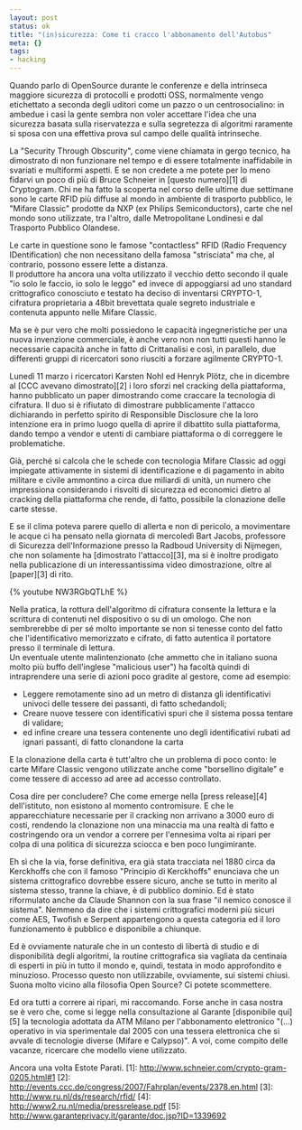 ```yaml
--- 
layout: post
status: ok
title: "(in)sicurezza: Come ti cracco l'abbonamento dell'Autobus"
meta: {}
tags: 
- hacking
---
```

Quando parlo di OpenSource durante le conferenze e della intrinseca maggiore sicurezza di protocolli e prodotti OSS, normalmente vengo etichettato a seconda degli uditori come un pazzo o un centrosocialino: in ambedue i casi la gente sembra non voler accettare l'idea che una sicurezza basata sulla riservatezza e sulla segretezza di algoritmi raramente si sposa con una effettiva prova sul campo delle qualità intrinseche.  
  
La "Security Through Obscurity", come viene chiamata in gergo tecnico, ha dimostrato di non funzionare nel tempo e di essere totalmente inaffidabile in svariati e multiformi aspetti. E se non credete a me potete per lo meno fidarvi un poco di più di Bruce Schneier in [questo numero][1] di Cryptogram. Chi ne ha fatto la scoperta nel corso delle ultime due settimane sono le carte RFID più diffuse al mondo in ambiente di trasporto pubblico, le "Mifare Classic" prodotte da NXP (ex Philips Semiconductors), carte che nel mondo sono utilizzate, tra l'altro, dalle Metropolitane Londinesi e dal Trasporto Pubblico Olandese.  
  
Le carte in questione sono le famose "contactless" RFID (Radio Frequency IDentification) che non necessitano della famosa "strisciata" ma che, al contrario, possono essere lette a distanza.  
Il produttore ha ancora una volta utilizzato il vecchio detto secondo il quale "io solo le faccio, io solo le leggo" ed invece di appoggiarsi ad uno standard crittografico conosciuto e testato ha deciso di inventarsi CRYPTO-1, cifratura proprietaria a 48bit brevettata quale segreto industriale e contenuta appunto nelle Mifare Classic.  
  
Ma se è pur vero che molti possiedono le capacità ingegneristiche per una nuova invenzione commerciale, è anche vero non non tutti questi hanno le necessarie capacità anche in fatto di Crittanalisi e così, in parallelo, due differenti gruppi di ricercatori sono riusciti a forzare agilmente CRYPTO-1.  
  
Lunedì 11 marzo i ricercatori Karsten Nohl ed Henryk Plötz, che in dicembre al [CCC avevano dimostrato][2] i loro sforzi nel cracking della piattaforma, hanno pubblicato un paper dimostrando come craccare la tecnologia di cifratura. Il duo si è rifiutato di dimostrare pubblicamente l'attacco dichiarando in perfetto spirito di Responsible Disclosure che la loro intenzione era in primo luogo quella di aprire il dibattito sulla piattaforma, dando tempo a vendor e utenti di cambiare piattaforma o di correggere le problematiche.  
  
Già, perché si calcola che le schede con tecnologia Mifare Classic ad oggi impiegate attivamente in sistemi di identificazione e di pagamento in abito militare e civile ammontino a circa due miliardi di unità, un numero che impressiona considerando i risvolti di sicurezza ed economici dietro al cracking della piattaforma che rende, di fatto, possibile la clonazione delle carte stesse.  
  
E se il clima poteva parere quello di allerta e non di pericolo, a movimentare le acque ci ha pensato nella giornata di mercoledì Bart Jacobs, professore di Sicurezza dell'Informazione presso la Radboud University di Nijmegen, che non solamente ha [dimostrato l'attacco][3], ma si è inoltre prodigato nella publicazione di un interessantissima video dimostrazione, oltre al [paper][3] di rito.  
  
{% youtube NW3RGbQTLhE %}

Nella pratica, la rottura dell'algoritmo di cifratura consente la lettura e la scrittura di contenuti nel dispositivo o su di un omologo. Che non sembrerebbe di per sé molto importante se non si tenesse conto del fatto che l'identificativo memorizzato e cifrato, di fatto autentica il portatore presso il terminale di lettura.  
Un eventuale utente malintenzionato (che ammetto che in italiano suona molto più buffo dell'inglese "malicious user") ha facoltà quindi di intraprendere una serie di azioni poco gradite al gestore, come ad esempio:  
  
* Leggere remotamente sino ad un metro di distanza gli identificativi univoci delle tessere dei passanti, di fatto schedandoli;  
* Creare nuove tessere con identificativi spuri che il sistema possa tentare di validare;  
* ed infine creare una tessera contenente uno degli identificativi rubati ad ignari passanti, di fatto clonandone la carta  
  
E la clonazione della carta è tutt'altro che un problema di poco conto: le carte Mifare Classic vengono utilizzate anche come "borsellino digitale" e come tessere di accesso ad aree ad accesso controllato.  
  
Cosa dire per concludere? Che come emerge nella [press release][4] dell'istituto, non esistono al momento contromisure. E che le apparecchiature necessarie per il cracking non arrivano a 3000 euro di costi, rendendo la clonazione non una minaccia ma una realtà di fatto e costringendo ora un vendor a correre per l'ennesima volta ai ripari per colpa di una politica di sicurezza sciocca e ben poco lungimirante.  
  
Eh sì che la via, forse definitiva, era già stata tracciata nel 1880 circa da Kerckhoffs che con il famoso "Principio di Kerckhoffs" enunciava che un sistema crittografico dovrebbe essere sicuro, anche se tutto in merito al sistema stesso, tranne la chiave, è di pubblico dominio. Ed è stato riformulato anche da Claude Shannon con la sua frase "il nemico conosce il sistema". Nemmeno da dire che i sistemi crittografici moderni più sicuri come AES, Twofish e Serpent appartengono a questa categoria ed il loro funzionamento è pubblico e disponibile a chiunque.  
  
Ed è ovviamente naturale che in un contesto di libertà di studio e di disponibilità degli algoritmi, la routine crittografica sia vagliata da centinaia di esperti in più in tutto il mondo e, quindi, testata in modo approfondito e minuzioso. Processo questo non utilizzabile, ovviamente, sui sistemi chiusi. Suona molto vicino alla filosofia Open Source? Ci potete scommettere.  
  
Ed ora tutti a correre ai ripari, mi raccomando. Forse anche in casa nostra se è vero che, come si legge nella consultazione al Garante [disponibile qui][5] la tecnologia adottata da ATM Milano per l'abbonamento elettronico "(...) operativo in via sperimentale dal 2005 con una tessera elettronica che si avvale di tecnologie diverse (Mifare e Calypso)". A voi, come compito delle vacanze, ricercare che modello viene utilizzato.  
  
Ancora una volta Estote Parati.
[1]: http://www.schneier.com/crypto-gram-0205.html#1
[2]: http://events.ccc.de/congress/2007/Fahrplan/events/2378.en.html
[3]: http://www.ru.nl/ds/research/rfid/
[4]: http://www2.ru.nl/media/pressrelease.pdf
[5]: http://www.garanteprivacy.it/garante/doc.jsp?ID=1339692
 

